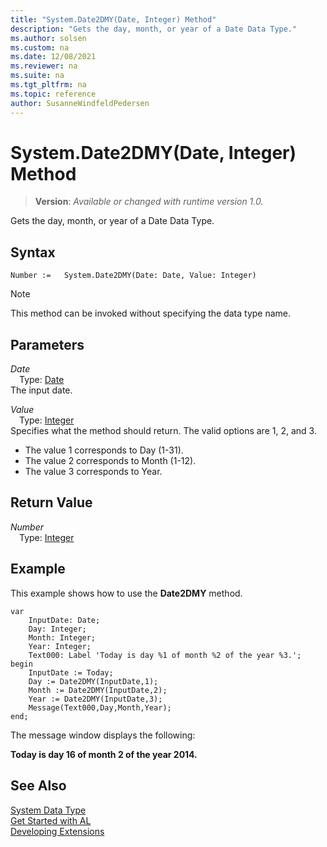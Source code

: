 ```yaml
---
title: "System.Date2DMY(Date, Integer) Method"
description: "Gets the day, month, or year of a Date Data Type."
ms.author: solsen
ms.custom: na
ms.date: 12/08/2021
ms.reviewer: na
ms.suite: na
ms.tgt_pltfrm: na
ms.topic: reference
author: SusanneWindfeldPedersen
---
```

[//]: # (START>DO_NOT_EDIT)
[//]: # (IMPORTANT:Do not edit any of the content between here and the END>DO_NOT_EDIT.)
[//]: # (Any modifications should be made in the .xml files in the ModernDev repo.)
# System.Date2DMY(Date, Integer) Method
> **Version**: _Available or changed with runtime version 1.0._

Gets the day, month, or year of a Date Data Type.


## Syntax
```AL
Number :=   System.Date2DMY(Date: Date, Value: Integer)
```
> [!NOTE]
> This method can be invoked without specifying the data type name.
## Parameters
*Date*  
&emsp;Type: [Date](../date/date-data-type.md)  
The input date.  

*Value*  
&emsp;Type: [Integer](../integer/integer-data-type.md)  
Specifies what the method should return. The valid options are 1, 2, and 3.
- The value 1 corresponds to Day (1-31).
- The value 2 corresponds to Month (1-12).
- The value 3 corresponds to Year.
        


## Return Value
*Number*  
&emsp;Type: [Integer](../integer/integer-data-type.md)  



[//]: # (IMPORTANT: END>DO_NOT_EDIT)


## Example

This example shows how to use the **Date2DMY** method.
 
```al
var
    InputDate: Date;
    Day: Integer;
    Month: Integer;
    Year: Integer;
    Text000: Label 'Today is day %1 of month %2 of the year %3.';
begin
    InputDate := Today;  
    Day := Date2DMY(InputDate,1);  
    Month := Date2DMY(InputDate,2);  
    Year := Date2DMY(InputDate,3);  
    Message(Text000,Day,Month,Year); 
end; 
```  
  
The message window displays the following:  
  
**Today is day 16 of month 2 of the year 2014.**  
 
## See Also

[System Data Type](system-data-type.md)  
[Get Started with AL](../../devenv-get-started.md)  
[Developing Extensions](../../devenv-dev-overview.md)